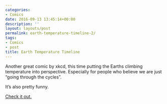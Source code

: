```yaml
---
categories:
- Comics
date: 2016-09-13 13:45:14+00:00
description: ''
layout: layouts/post
permalink: earth-temperature-timeline-2/
tags:
- Comics
- post
title: Earth Temperature Timeline
---
```


<div class="kg-card-markdown">
<p><!-- link[http://xkcd.com/1732/?ref=radicalthinker.net] --></p>
<p>Another great comic by xkcd, this time putting the Earths climbing temperature into perspective. Especially for people who believe we are just &#8220;going through the cycles&#8221;.</p>
<p>It&#8217;s also pretty funny.</p>
<p><a href="http://xkcd.com/1732/?ref=radicalthinker.net">Check it out.</a></p>
</div>